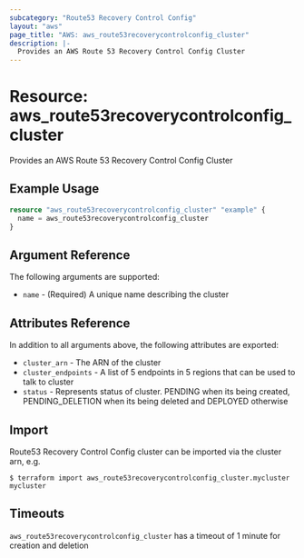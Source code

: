 ```yaml
---
subcategory: "Route53 Recovery Control Config"
layout: "aws"
page_title: "AWS: aws_route53recoverycontrolconfig_cluster"
description: |-
  Provides an AWS Route 53 Recovery Control Config Cluster
---
```


# Resource: aws_route53recoverycontrolconfig_cluster

Provides an AWS Route 53 Recovery Control Config Cluster

## Example Usage

```terraform
resource "aws_route53recoverycontrolconfig_cluster" "example" {
  name = aws_route53recoverycontrolconfig_cluster
}
```

## Argument Reference

The following arguments are supported:

* `name` - (Required) A unique name describing the cluster

## Attributes Reference

In addition to all arguments above, the following attributes are exported:

* `cluster_arn` - The ARN of the cluster
* `cluster_endpoints` - A list of 5 endpoints in 5 regions that can be used to talk to cluster
* `status` - Represents status of cluster. PENDING when its being created, PENDING_DELETION when its being  deleted and DEPLOYED otherwise

## Import

Route53 Recovery Control Config cluster can be imported via the cluster arn, e.g.

```
$ terraform import aws_route53recoverycontrolconfig_cluster.mycluster mycluster
```

## Timeouts

`aws_route53recoverycontrolconfig_cluster` has a timeout of 1 minute for creation and deletion